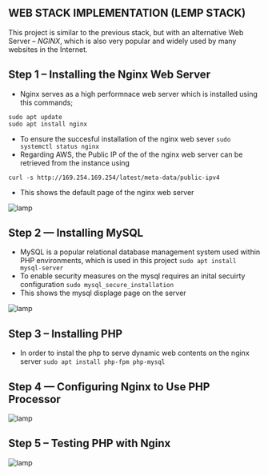 ## WEB STACK IMPLEMENTATION (LEMP STACK)

This project is similar to the previous stack, but with an alternative Web Server – *NGINX*, which is also very popular and widely used by many websites in the Internet.

## Step 1 – Installing the Nginx Web Server

* Nginx serves as a high performnace web server which is installed using this commands;
```
sudo apt update
sudo apt install nginx
```
* To ensure the succesful installation of the nginx web sever `sudo systemctl status nginx`
* Regarding AWS, the Public IP of the of the nginx web server can be retrieved from the instance using 
``` 
curl -s http://169.254.169.254/latest/meta-data/public-ipv4
```
* This shows the default page of the nginx web server

![lamp](https://user-images.githubusercontent.com/71001536/161573075-88fa7c4d-863e-499e-949f-769f803e2b1b.PNG)

## Step 2 — Installing MySQL

* MySQL is a popular relational database management system used within PHP environments, which is used in this project
`sudo apt install mysql-server`
* To enable security measures on the mysql requires an inital secuirty configuration `sudo mysql_secure_installation`
* This shows the mysql displage page on the server

![lamp](https://user-images.githubusercontent.com/71001536/161575336-94d35ea4-df93-4628-a41b-84957efe57f7.PNG)

## Step 3 – Installing PHP
* In order to instal the php to serve dynamic web contents on the nginx server `sudo apt install php-fpm php-mysql`

## Step 4 — Configuring Nginx to Use PHP Processor
![lamp](https://user-images.githubusercontent.com/71001536/161578368-86f9527a-80b6-4a74-aecd-6d8195e0c242.PNG)

## Step 5 – Testing PHP with Nginx

![lamp](https://user-images.githubusercontent.com/71001536/162160423-5d7d9f67-a10c-42d7-9f5d-09e0a6abe6d0.PNG)

